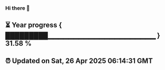 ### Hi there 👋
⏳ Year progress { █████████▁▁▁▁▁▁▁▁▁▁▁▁▁▁▁▁▁▁▁▁▁ } 31.58 %
---
⏰ Updated on Sat, 26 Apr 2025 06:14:31 GMT
---
